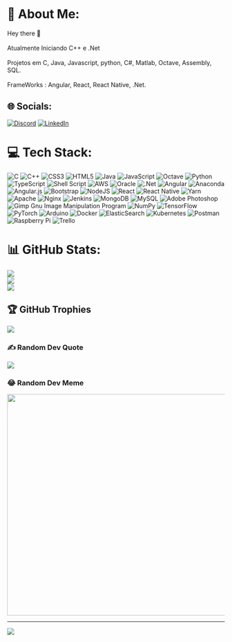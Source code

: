 # 💫 About Me:
Hey there 👋<br><br>Atualmente Iniciando C++ e .Net<br><br>Projetos em C, Java, Javascript, python, C#, Matlab, Octave, Assembly, SQL.<br><br>FrameWorks : Angular, React, React Native, .Net.


## 🌐 Socials:
[![Discord](https://img.shields.io/badge/Discord-%237289DA.svg?logo=discord&logoColor=white)](htttps://discord.gg/chuck#1192.) [![LinkedIn](https://img.shields.io/badge/LinkedIn-%230077B5.svg?logo=linkedin&logoColor=white)](https://linkedin.com/in/https://www.linkedin.com/in/joão-vitor-sarti-1b259b164) 

# 💻 Tech Stack:
![C](https://img.shields.io/badge/c-%2300599C.svg?style=plastic&logo=c&logoColor=white) ![C++](https://img.shields.io/badge/c++-%2300599C.svg?style=plastic&logo=c%2B%2B&logoColor=white) ![CSS3](https://img.shields.io/badge/css3-%231572B6.svg?style=plastic&logo=css3&logoColor=white) ![HTML5](https://img.shields.io/badge/html5-%23E34F26.svg?style=plastic&logo=html5&logoColor=white) ![Java](https://img.shields.io/badge/java-%23ED8B00.svg?style=plastic&logo=java&logoColor=white) ![JavaScript](https://img.shields.io/badge/javascript-%23323330.svg?style=plastic&logo=javascript&logoColor=%23F7DF1E) ![Octave](https://img.shields.io/badge/OCTAVE-darkblue?style=plastic&logo=octave&logoColor=fcd683) ![Python](https://img.shields.io/badge/python-3670A0?style=plastic&logo=python&logoColor=ffdd54) ![TypeScript](https://img.shields.io/badge/typescript-%23007ACC.svg?style=plastic&logo=typescript&logoColor=white) ![Shell Script](https://img.shields.io/badge/shell_script-%23121011.svg?style=plastic&logo=gnu-bash&logoColor=white) ![AWS](https://img.shields.io/badge/AWS-%23FF9900.svg?style=plastic&logo=amazon-aws&logoColor=white) ![Oracle](https://img.shields.io/badge/Oracle-F80000?style=plastic&logo=oracle&logoColor=white) ![.Net](https://img.shields.io/badge/.NET-5C2D91?style=plastic&logo=.net&logoColor=white) ![Angular](https://img.shields.io/badge/angular-%23DD0031.svg?style=plastic&logo=angular&logoColor=white) ![Anaconda](https://img.shields.io/badge/Anaconda-%2344A833.svg?style=plastic&logo=anaconda&logoColor=white) ![Angular.js](https://img.shields.io/badge/angular.js-%23E23237.svg?style=plastic&logo=angularjs&logoColor=white) ![Bootstrap](https://img.shields.io/badge/bootstrap-%23563D7C.svg?style=plastic&logo=bootstrap&logoColor=white) ![NodeJS](https://img.shields.io/badge/node.js-6DA55F?style=plastic&logo=node.js&logoColor=white) ![React](https://img.shields.io/badge/react-%2320232a.svg?style=plastic&logo=react&logoColor=%2361DAFB) ![React Native](https://img.shields.io/badge/react_native-%2320232a.svg?style=plastic&logo=react&logoColor=%2361DAFB) ![Yarn](https://img.shields.io/badge/yarn-%232C8EBB.svg?style=plastic&logo=yarn&logoColor=white) ![Apache](https://img.shields.io/badge/apache-%23D42029.svg?style=plastic&logo=apache&logoColor=white) ![Nginx](https://img.shields.io/badge/nginx-%23009639.svg?style=plastic&logo=nginx&logoColor=white) ![Jenkins](https://img.shields.io/badge/jenkins-%232C5263.svg?style=plastic&logo=jenkins&logoColor=white) ![MongoDB](https://img.shields.io/badge/MongoDB-%234ea94b.svg?style=plastic&logo=mongodb&logoColor=white) ![MySQL](https://img.shields.io/badge/mysql-%2300f.svg?style=plastic&logo=mysql&logoColor=white) ![Adobe Photoshop](https://img.shields.io/badge/adobephotoshop-%2331A8FF.svg?style=plastic&logo=adobephotoshop&logoColor=white) ![Gimp Gnu Image Manipulation Program](https://img.shields.io/badge/Gimp-657D8B?style=plastic&logo=gimp&logoColor=FFFFFF) ![NumPy](https://img.shields.io/badge/numpy-%23013243.svg?style=plastic&logo=numpy&logoColor=white) ![TensorFlow](https://img.shields.io/badge/TensorFlow-%23FF6F00.svg?style=plastic&logo=TensorFlow&logoColor=white) ![PyTorch](https://img.shields.io/badge/PyTorch-%23EE4C2C.svg?style=plastic&logo=PyTorch&logoColor=white) ![Arduino](https://img.shields.io/badge/-Arduino-00979D?style=plastic&logo=Arduino&logoColor=white) ![Docker](https://img.shields.io/badge/docker-%230db7ed.svg?style=plastic&logo=docker&logoColor=white) ![ElasticSearch](https://img.shields.io/badge/-ElasticSearch-005571?style=plastic&logo=elasticsearch) ![Kubernetes](https://img.shields.io/badge/kubernetes-%23326ce5.svg?style=plastic&logo=kubernetes&logoColor=white) ![Postman](https://img.shields.io/badge/Postman-FF6C37?style=plastic&logo=postman&logoColor=white) ![Raspberry Pi](https://img.shields.io/badge/-RaspberryPi-C51A4A?style=plastic&logo=Raspberry-Pi) ![Trello](https://img.shields.io/badge/Trello-%23026AA7.svg?style=plastic&logo=Trello&logoColor=white)
# 📊 GitHub Stats:
![](https://github-readme-stats.vercel.app/api?username=NULLBYTE-RGH&theme=dark&hide_border=false&include_all_commits=true&count_private=false)<br/>
![](https://github-readme-streak-stats.herokuapp.com/?user=NULLBYTE-RGH&theme=dark&hide_border=false)<br/>
![](https://github-readme-stats.vercel.app/api/top-langs/?username=NULLBYTE-RGH&theme=dark&hide_border=false&include_all_commits=true&count_private=false&layout=compact)

## 🏆 GitHub Trophies
![](https://github-profile-trophy.vercel.app/?username=NULLBYTE-RGH&theme=radical&no-frame=false&no-bg=true&margin-w=4)

### ✍️ Random Dev Quote
![](https://quotes-github-readme.vercel.app/api?type=horizontal&theme=radical)

### 😂 Random Dev Meme
<img src="https://random-memer.herokuapp.com/" width="512px"/>

---
[![](https://visitcount.itsvg.in/api?id=NULLBYTE-RGH&icon=0&color=12)](https://visitcount.itsvg.in)

<!-- Proudly created with GPRM ( https://gprm.itsvg.in ) -->
